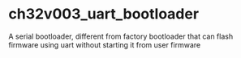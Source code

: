 # ch32v003_uart_bootloader
A serial bootloader, different from factory bootloader that can flash firmware using uart without starting it from user firmware
